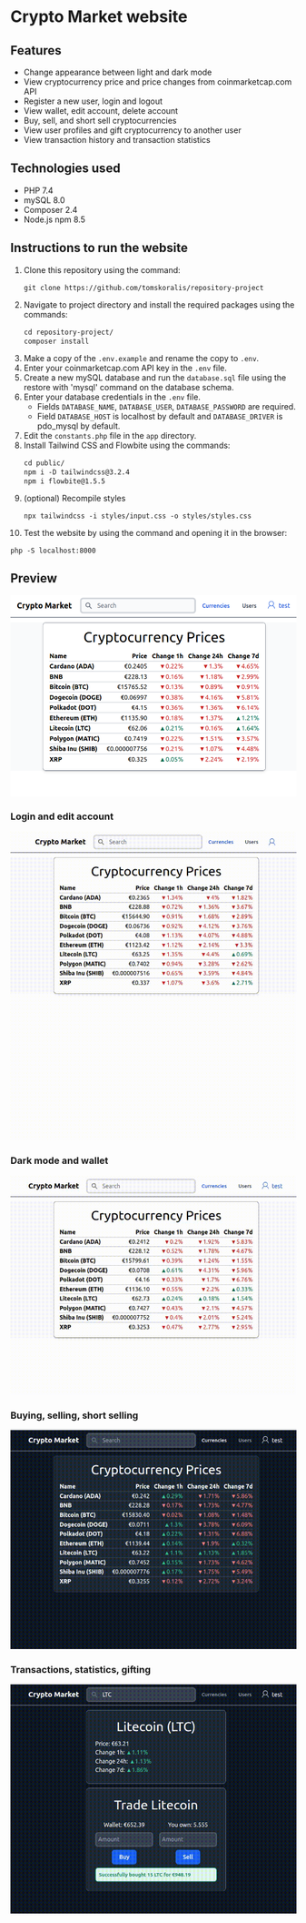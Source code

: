 # Crypto Market website

## Features
- Change appearance between light and dark mode
- View cryptocurrency price and price changes from coinmarketcap.com API
- Register a new user, login and logout
- View wallet, edit account, delete account
- Buy, sell, and short sell cryptocurrencies 
- View user profiles and gift cryptocurrency to another user
- View transaction history and transaction statistics

## Technologies used
- PHP 7.4
- mySQL 8.0
- Composer 2.4
- Node.js npm 8.5

## Instructions to run the website
1. Clone this repository using the command:
   ```
   git clone https://github.com/tomskoralis/repository-project
   ```
2. Navigate to project directory and install the required packages using the commands:
   ```
   cd repository-project/
   composer install
   ```
3. Make a copy of the `.env.example` and rename the copy to `.env`.
4. Enter your coinmarketcap.com API key in the `.env` file.
5. Create a new mySQL database and run the `database.sql` file using the restore with 'mysql' command on the database schema.
6. Enter your database credentials in the `.env` file.
    - Fields `DATABASE_NAME`, `DATABASE_USER`, `DATABASE_PASSWORD` are required.
    - Field `DATABASE_HOST` is localhost by default and `DATABASE_DRIVER` is pdo_mysql by default.
7. Edit the `constants.php` file in the `app` directory.
8. Install Tailwind CSS and Flowbite using the commands:
   ```
   cd public/
   npm i -D tailwindcss@3.2.4
   npm i flowbite@1.5.5
   ```
9. (optional) Recompile styles
   ```
   npx tailwindcss -i styles/input.css -o styles/styles.css
   ```
10. Test the website by using the command and opening it in the browser:
   ```
   php -S localhost:8000
   ```

## Preview
![home](screenshots/home.png)

### Login and edit account
![account](screenshots/1account.gif)

### Dark mode and wallet
![wallet](screenshots/2wallet.gif)

### Buying, selling, short selling
![currency](screenshots/3currency.gif)

### Transactions, statistics, gifting
![transactions](screenshots/4transactions.gif)